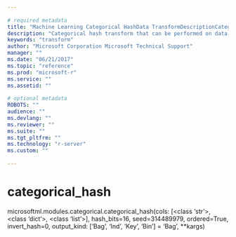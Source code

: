 ```yaml
--- 
 
# required metadata 
title: "Machine Learning Categorical HashData TransformDescriptionCategorical hash transform that can be performed on data before" 
description: "Categorical hash transform that can be performed on data before" 
keywords: "transform" 
author: "Microsoft Corporation Microsoft Technical Support" 
manager: "" 
ms.date: "06/21/2017" 
ms.topic: "reference" 
ms.prod: "microsoft-r" 
ms.service: "" 
ms.assetid: "" 
 
# optional metadata 
ROBOTS: "" 
audience: "" 
ms.devlang: "" 
ms.reviewer: "" 
ms.suite: "" 
ms.tgt_pltfrm: "" 
ms.technology: "r-server" 
ms.custom: "" 
 
---
```


# categorical_hash

microsoftml.modules.categorical.categorical_hash(cols: [<class ‘str’>, <class ‘dict’>, <class ‘list’>], hash_bits=16, seed=314489979, ordered=True, invert_hash=0, output_kind: [‘Bag’, ‘Ind’, ‘Key’, ‘Bin’] = ‘Bag’, **kargs)

